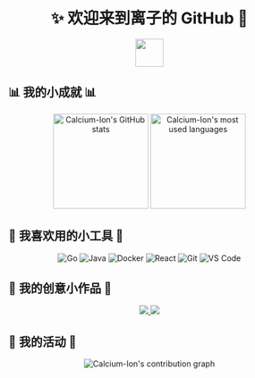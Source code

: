 <div align="center">
  
# ✨ 欢迎来到离子的 GitHub 🍥

<img src="https://media.giphy.com/media/VgCDAzcKvsR6OM0uWg/giphy.gif" width="50">

</div>

## 📊 我的小成就 📊

<div align="center">
  <picture>
    <source 
      srcset="https://github-readme-stats.vercel.app/api?username=Calcium-Ion&show_icons=true&theme=radical&hide_border=true&count_private=true&bg_color=0D1117&title_color=FF6AC2&text_color=FFFFFF&icon_color=FF6AC2"
      media="(prefers-color-scheme: dark)"
    />
    <source
      srcset="https://github-readme-stats.vercel.app/api?username=Calcium-Ion&show_icons=true&theme=buefy&hide_border=true&count_private=true&title_color=FF6AC2&icon_color=FF6AC2"
      media="(prefers-color-scheme: light), (prefers-color-scheme: no-preference)"
    />
    <img src="https://github-readme-stats.vercel.app/api?username=Calcium-Ion&show_icons=true&theme=buefy&hide_border=true&count_private=true&title_color=FF6AC2&icon_color=FF6AC2" alt="Calcium-Ion's GitHub stats" height="170em" />
  </picture>
  
  <picture>
    <source 
      srcset="https://github-readme-stats.vercel.app/api/top-langs/?username=Calcium-Ion&layout=compact&theme=radical&hide_border=true&hide=html,css&bg_color=0D1117&title_color=FF6AC2&text_color=FFFFFF"
      media="(prefers-color-scheme: dark)"
    />
    <source
      srcset="https://github-readme-stats.vercel.app/api/top-langs/?username=Calcium-Ion&layout=compact&theme=buefy&hide_border=true&hide=html,css&title_color=FF6AC2"
      media="(prefers-color-scheme: light), (prefers-color-scheme: no-preference)"
    />
    <img src="https://github-readme-stats.vercel.app/api/top-langs/?username=Calcium-Ion&layout=compact&theme=buefy&hide_border=true&hide=html,css&title_color=FF6AC2" alt="Calcium-Ion's most used languages" height="170em" />
  </picture>
</div>


## 🧸 我喜欢用的小工具 🧸

<div align="center">
  
![Go](https://img.shields.io/badge/-Go-00ADD8?style=for-the-badge&logo=go&logoColor=white)
![Java](https://img.shields.io/badge/-Java-007396?style=for-the-badge&logo=java&logoColor=white)
![Docker](https://img.shields.io/badge/-Docker-2496ED?style=for-the-badge&logo=docker&logoColor=white)
![React](https://img.shields.io/badge/-React-61DAFB?style=for-the-badge&logo=react&logoColor=black)
![Git](https://img.shields.io/badge/-Git-F05032?style=for-the-badge&logo=git&logoColor=white)
![VS Code](https://img.shields.io/badge/-VS%20Code-007ACC?style=for-the-badge&logo=visual-studio-code&logoColor=white)

</div>

## 🎀 我的创意小作品 🎀

<div align="center">
  <a href="https://github.com/Calcium-Ion/new-api">
    <picture>
      <source 
        srcset="https://github-readme-stats.vercel.app/api/pin/?username=Calcium-Ion&repo=new-api&theme=radical&hide_border=true&bg_color=0D1117&title_color=FF6AC2&text_color=FFFFFF&icon_color=FF6AC2"
        media="(prefers-color-scheme: dark)"
      />
      <source
        srcset="https://github-readme-stats.vercel.app/api/pin/?username=Calcium-Ion&repo=new-api&theme=buefy&hide_border=true&title_color=FF6AC2&icon_color=FF6AC2"
        media="(prefers-color-scheme: light), (prefers-color-scheme: no-preference)"
      />
      <img src="https://github-readme-stats.vercel.app/api/pin/?username=Calcium-Ion&repo=new-api&theme=buefy&hide_border=true&title_color=FF6AC2&icon_color=FF6AC2" />
    </picture>
  </a>
  
  <a href="https://github.com/Calcium-Ion/new-api-horizon">
    <picture>
      <source 
        srcset="https://github-readme-stats.vercel.app/api/pin/?username=Calcium-Ion&repo=new-api-horizon&theme=radical&hide_border=true&bg_color=0D1117&title_color=FF6AC2&text_color=FFFFFF&icon_color=FF6AC2"
        media="(prefers-color-scheme: dark)"
      />
      <source
        srcset="https://github-readme-stats.vercel.app/api/pin/?username=Calcium-Ion&repo=new-api-horizon&theme=buefy&hide_border=true&title_color=FF6AC2&icon_color=FF6AC2"
        media="(prefers-color-scheme: light), (prefers-color-scheme: no-preference)"
      />
      <img src="https://github-readme-stats.vercel.app/api/pin/?username=Calcium-Ion&repo=new-api-horizon&theme=buefy&hide_border=true&title_color=FF6AC2&icon_color=FF6AC2" />
    </picture>
  </a>
</div>

## 🌈 我的活动 🌈

<div align="center">
  <picture>
    <source 
      srcset="https://github-readme-activity-graph.vercel.app/graph?username=Calcium-Ion&theme=tokyo-night&hide_border=true&bg_color=0D1117&line=FF6AC2&point=FFFFFF&color=FFFFFF"
      media="(prefers-color-scheme: dark)"
    />
    <source
      srcset="https://github-readme-activity-graph.vercel.app/graph?username=Calcium-Ion&theme=minimal&hide_border=true&color=FF6AC2&line=FF6AC2&point=FF6AC2"
      media="(prefers-color-scheme: light), (prefers-color-scheme: no-preference)"
    />
    <img src="https://github-readme-activity-graph.vercel.app/graph?username=Calcium-Ion&theme=minimal&hide_border=true&color=FF6AC2&line=FF6AC2&point=FF6AC2" alt="Calcium-Ion's contribution graph" />
  </picture>
</div>

<!--
**Calcium-Ion/Calcium-Ion** is a ✨ _special_ ✨ repository because its `README.md` (this file) appears on your GitHub profile.

Here are some ideas to get you started:

- 🔭 I'm currently working on ...
- 🌱 I'm currently learning ...
- 👯 I'm looking to collaborate on ...
- 🤔 I'm looking for help with ...
- 💬 Ask me about ...
- 📫 How to reach me: ...
- 😄 Pronouns: ...
- ⚡ Fun fact: ...
-->
